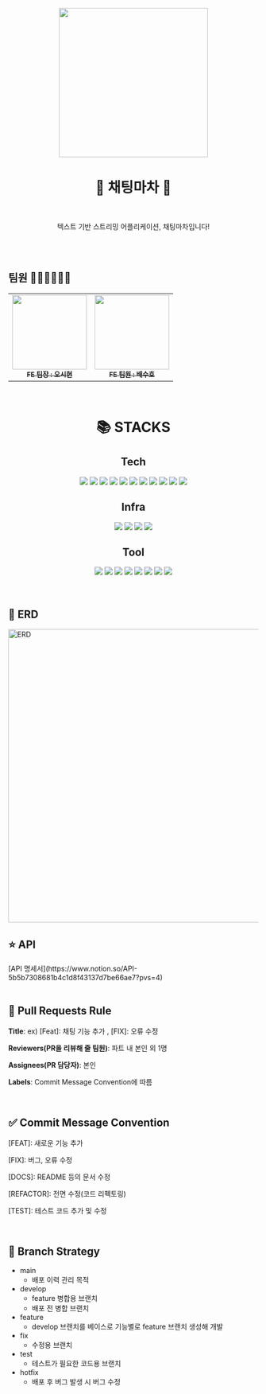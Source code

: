 
<p align="center">
  <img src="https://avatars.githubusercontent.com/u/129783133?s=200&v=4" width="300"/>
</p>
<h1 align="center"> 🏮 채팅마차 🏮 </h1>
</br>
<p align="middle">텍스트 기반 스트리밍 어플리케이션, 채팅마차입니다!</p>
</br>

<br>

## 팀원  👨‍👨‍👧‍👧👩‍👦‍
<table>
  <tbody>
    <tr>
      <td align="center"><a href="https://github.com/Oc9aN"><img src="https://avatars.githubusercontent.com/u/59911975?v=4"width="150px;" alt=""/><br /><sub><b>FE 팀장 : 오시현</b></sub></a><br /></td>
      <td align="center"><a href="https://github.com/bae-suho"><img src="https://avatars.githubusercontent.com/u/115385697?v=4" width="150px;" alt=""/><br /><sub><b>FE 팀원 : 배수호</b></sub></a><br /></td>
    </tr>
  </tbody>
</table>
<br>

<div align=center><h1>📚 STACKS</h1></div>

<div align=center> 
  <h2> Tech </h2>
  <img src="https://img.shields.io/badge/java-%23ED8B00.svg?style=for-the-badge&logo=openjdk&logoColor=white"> 
  <img src="https://img.shields.io/badge/android-3DDC84?style=for-the-badge&logo=android&logoColor=white">
  <img src="https://img.shields.io/badge/springboot-6DB33F?style=for-the-badge&logo=springboot&logoColor=white">
  <img src="https://img.shields.io/badge/gradle-02303A?style=for-the-badge&logo=gradle&logoColor=white">
  <img src="https://img.shields.io/badge/Hibernate-59666C?style=for-the-badge&logo=Hibernate&logoColor=white">
  <img src="https://img.shields.io/badge/Spring Data Jpa-0078D4?style=for-the-badge&logo=&logoColor=white"/>
  <img src="https://img.shields.io/badge/Spring Security-6DB33F ?style=for-the-badge&logo=SpringSecurity&logoColor=white"/>
  <img src="https://img.shields.io/badge/JWT-black?style=for-the-badge&logo=JSON%20web%20tokens">


  <!--DB-->
  <img src="https://img.shields.io/badge/firebase-%23039BE5.svg?style=for-the-badge&logo=firebase">
  <img src="https://img.shields.io/badge/h2-2962FF?style=for-the-badge&logo=h2&logoColor=white">
  <img src="https://img.shields.io/badge/mysql-4479A1?style=for-the-badge&logo=mysql&logoColor=white">
  
  <h2> Infra </h2>
  <img src="https://img.shields.io/badge/AWS-%23FF9900.svg?style=for-the-badge&logo=amazon-aws&logoColor=white">
  <img src="https://img.shields.io/badge/amazonec2-FF9900.svg?style=for-the-badge&logo=amazonec2&logoColor=white">
  <img src="https://img.shields.io/badge/amazonrds-527FFF.svg?style=for-the-badge&logo=amazonrds&logoColor=white">
  <img src="https://img.shields.io/badge/Linux-FCC624?style=for-the-badge&logo=linux&logoColor=black">

  
  <h2> Tool </h2>
  <img src="https://img.shields.io/badge/git-F05032?style=for-the-badge&logo=git&logoColor=white">
  <img src="https://img.shields.io/badge/github-181717?style=for-the-badge&logo=github&logoColor=white">
  <img src="https://img.shields.io/badge/androidstudio-3DDC84?style=for-the-badge&logo=androidstudio&logoColor=white">
  <img src="https://img.shields.io/badge/IntelliJIDEA-000000.svg?style=for-the-badge&logo=intellij-idea&logoColor=white">
  <img src="https://img.shields.io/badge/Postman-FF6C37?style=for-the-badge&logo=postman&logoColor=white">
  <img src="https://img.shields.io/badge/figma-%23F24E1E.svg?style=for-the-badge&logo=figma&logoColor=white">
  <img src="https://img.shields.io/badge/Notion-%23000000.svg?style=for-the-badge&logo=notion&logoColor=white">
  <img src="https://img.shields.io/badge/Discord-%235865F2.svg?style=for-the-badge&logo=discord&logoColor=white">
</div>
<br>
<br>

<h2>📀 ERD </h2>
<img align=center width="590" alt="ERD" src="https://github.com/Chatting-Bar/Chatting-Bar-Server/assets/97265630/31f2564d-def3-427f-ab3a-7661ff4b6a5c">
<br>

<h2>⭐️ API </h2>
[API 명세서](https://www.notion.so/API-5b5b7308681b4c1d8f43137d7be66ae7?pvs=4)
<br>
<br>


## 🌱 Pull Requests Rule 
**Title**: ex) [Feat]: 채팅 기능 추가 , [FIX]: 오류 수정

**Reviewers(PR을 리뷰해 줄 팀원)**: 파트 내 본인 외 1명

**Assignees(PR 담당자)**: 본인

**Labels**: Commit Message Convention에 따름

<br>

## ✅ Commit Message Convention

[FEAT]: 새로운 기능 추가

[FIX]: 버그, 오류 수정

[DOCS]: README 등의 문서 수정

[REFACTOR]: 전면 수정(코드 리펙토링)

[TEST]: 테스트 코드 추가 및 수정

<br>

## 🍃 Branch Strategy
- main
    - 배포 이력 관리 목적
- develop
    - feature 병합용 브랜치
    - 배포 전 병합 브랜치
- feature
    - develop 브랜치를 베이스로 기능별로 feature 브랜치 생성해 개발
- fix
    - 수정용 브랜치
- test
    - 테스트가 필요한 코드용 브랜치
- hotfix
    - 배포 후 버그 발생 시 버그 수정 
<br>




